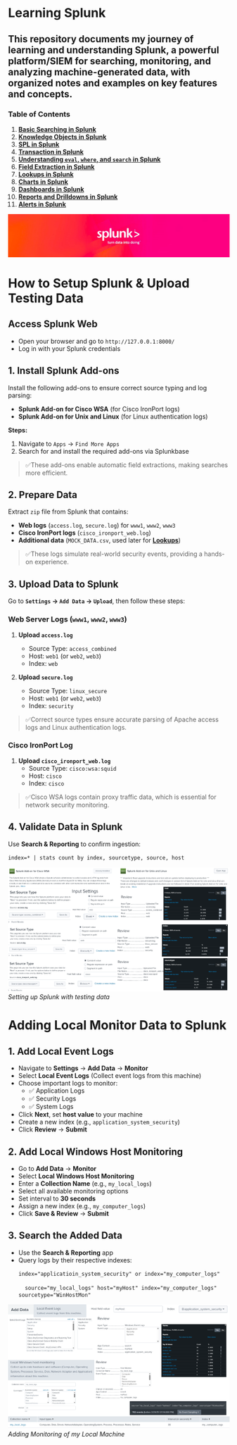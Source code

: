 # Learning Splunk

This repository documents my journey of learning and understanding **Splunk**, a powerful platform/SIEM for searching, monitoring, and analyzing machine-generated data, with organized notes and examples on key features and concepts.
---
### Table of Contents

1. **[Basic Searching in Splunk](https://github.com/drajaram614/SPLUNK/blob/main/md/BasicSearching.md)**
2. **[Knowledge Objects in Splunk](https://github.com/drajaram614/SPLUNK/blob/main/md/KnowledgeObjects.md)**
3. **[SPL in Splunk](https://github.com/drajaram614/SPLUNK/blob/main/md/SPL.md)**
4. **[Transaction in Splunk](https://github.com/drajaram614/SPLUNK/blob/main/md/Transaction.md)**
5. **[Understanding `eval`, `where`, and `search` in Splunk](https://github.com/drajaram614/SPLUNK/blob/main/md/EvalWhereSearch.md)**
6. **[Field Extraction in Splunk](https://github.com/drajaram614/SPLUNK/blob/main/md/FieldExtraction.md)**
7. **[Lookups in Splunk](https://github.com/drajaram614/SPLUNK/blob/main/md/Lookups.md)**
8. **[Charts in Splunk](https://github.com/drajaram614/SPLUNK/blob/main/md/Charts.md)**
9. **[Dashboards in Splunk](https://github.com/drajaram614/SPLUNK/blob/main/md/Dashboards.md)**
10. **[Reports and Drilldowns in Splunk](https://github.com/drajaram614/SPLUNK/blob/main/md/Reports.md)**
11. **[Alerts in Splunk](https://github.com/drajaram614/SPLUNK/blob/main/md/Alerts.md)**



![Logo](img/logo.jpg)

# How to Setup Splunk & Upload Testing Data  

## Access Splunk Web  
- Open your browser and go to `http://127.0.0.1:8000/`  
- Log in with your Splunk credentials  

## 1. Install Splunk Add-ons  
Install the following add-ons to ensure correct source typing and log parsing:  
- **Splunk Add-on for Cisco WSA** (for Cisco IronPort logs)  
- **Splunk Add-on for Unix and Linux** (for Linux authentication logs)  

**Steps:**  
1. Navigate to `Apps` → `Find More Apps`  
2. Search for and install the required add-ons via Splunkbase  

> ✅These add-ons enable automatic field extractions, making searches more efficient.  

## 2. Prepare Data  
Extract `zip` file from Splunk that contains:  
- **Web logs** (`access.log`, `secure.log`) for `www1`, `www2`, `www3`  
- **Cisco IronPort logs** (`cisco_ironport_web.log`)  
- **Additional data** (`MOCK_DATA.csv`, used later for **[Lookups](https://github.com/drajaram614/SPLUNK/blob/main/md/Lookups.md)**)  

> ✅These logs simulate real-world security events, providing a hands-on experience.  

## 3. Upload Data to Splunk  
Go to **`Settings` → `Add Data` → `Upload`**, then follow these steps:  

### Web Server Logs (`www1`, `www2`, `www3`)  
1. **Upload `access.log`**  
   - Source Type: `access_combined`  
   - Host: `web1` (or `web2`, `web3`)  
   - Index: `web`  

2. **Upload `secure.log`**  
   - Source Type: `linux_secure`  
   - Host: `web1` (or `web2`, `web3`)  
   - Index: `security`  

> ✅Correct source types ensure accurate parsing of Apache access logs and Linux authentication logs.  

### Cisco IronPort Log  
1. **Upload `cisco_ironport_web.log`**  
   - Source Type: `cisco:wsa:squid`  
   - Host: `cisco`  
   - Index: `cisco`  

> ✅Cisco WSA logs contain proxy traffic data, which is essential for network security monitoring.  

## 4. Validate Data in Splunk  
Use **Search & Reporting** to confirm ingestion:  
```splunk
index=* | stats count by index, sourcetype, source, host
```

![Full Splunk Setup](img/1.png)  
*Setting up Splunk with testing data*  

# Adding Local Monitor Data to Splunk  

## 1. Add Local Event Logs  
- Navigate to **Settings** → **Add Data** → **Monitor**  
- Select **Local Event Logs** (Collect event logs from this machine)  
- Choose important logs to monitor:  
  - ✅ Application Logs  
  - ✅ Security Logs  
  - ✅ System Logs  
- Click **Next**, set **host value** to your machine  
- Create a new index (e.g., `application_system_security`)  
- Click **Review** → **Submit**  

## 2. Add Local Windows Host Monitoring  
- Go to **Add Data** → **Monitor**  
- Select **Local Windows Host Monitoring**  
- Enter a **Collection Name** (e.g., `my_local_logs`)  
- Select all available monitoring options  
- Set interval to **30 seconds**  
- Assign a new index (e.g., `my_computer_logs`)  
- Click **Save & Review** → **Submit**  

## 3. Search the Added Data  
- Use the **Search & Reporting** app  
- Query logs by their respective indexes:  
  ```spl
  index="applicatioin_system_security" or index="my_computer_logs"	

    source="my_local_logs" host="myHost" index="my_computer_logs" sourcetype="WinHostMon"
  ```

![Adding Monitoring of my Local Machine](img/2.png)  
*Adding Monitoring of my Local Machine*  
